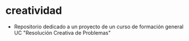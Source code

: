 # creatividad

- Repositorio dedicado a un proyecto de un curso de formación general UC "Resolución Creativa de Problemas"

